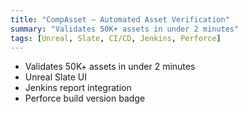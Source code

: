 ```yaml
---
title: "CompAsset — Automated Asset Verification"
summary: "Validates 50K+ assets in under 2 minutes"
tags: [Unreal, Slate, CI/CD, Jenkins, Perforce]
---
```


- Validates 50K+ assets in under 2 minutes
- Unreal Slate UI
- Jenkins report integration
- Perforce build version badge
